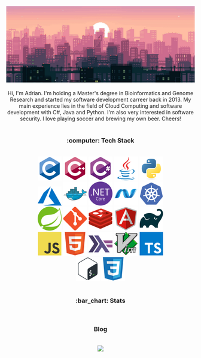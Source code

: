 <div align="center">
  <img alt="banner" src="banner.png">
</div>
<br/>
<div align="center">
Hi, I'm Adrian. I'm holding a Master's degree in Bioinformatics and Genome Research and started my software development carreer back in 2013. My main experience lies in the field of Cloud Computing and software development with C#, Java and Python. I'm also very interested in software security. I love playing soccer and brewing my own beer. Cheers!
</div>
<br/>
<h3 align="center">
:computer: Tech Stack
</h3>
<br/>
<div align="center">
  <div>
    <img alt="C" width="64" src="icons/c-original.svg">
    <img alt="C++" width="64" src="icons/cplusplus-original.svg">
    <img alt="C#" width="64" src="icons/csharp-original.svg">
    <img alt="Java" width="64" src="icons/java-original.svg">
    <img alt="Python" width="64" src="icons/python-original.svg">
  </div>
  <div>
    <img alt="Azure" width="64" src="icons/azure.svg">
    <img alt="Docker" width="64" src="icons/docker-original.svg">
    <img alt=".NetCore" width="64" src="icons/dotnetcore-original.svg">
    <img alt=".Net" width="64" src="icons/dot-net-original.svg">
    <img alt="Kubernetes" width="64" src="icons/kubernetes-plain.svg">
  </div>
  <div>
    <img alt="Spring" width="64" src="icons/spring-original.svg">
    <img alt="Git" width="64" src="icons/git-original.svg">
    <img alt="Redis" width="64" src="icons/redis-original.svg">
    <img alt="Angular" width="64" src="icons/angularjs-original.svg">
    <img alt="Gradle" width="64" src="icons/gradle-plain.svg">
  </div>
  <div>
    <img alt="JavaScript" width="64" src="icons/javascript-original.svg">
    <img alt="HTML5" width="64" src="icons/html5-original.svg">
    <img alt="Haskell" width="64" src="icons/haskell-original.svg">
    <img alt="Vim" width="64" src="icons/vim-original.svg">
    <img alt="TypeScript" width="64" src="icons/typescript-original.svg">
  </div>
  <div>
    <img alt="Bash" width="64" src="icons/bash-original.svg">
    <img alt="CSS3" width="64" src="icons/css3-original.svg">
  </div>
</div>
<br/>
<h3 align="center">
:bar_chart: Stats
</h3>
<br/>
<h3 align="center">
Blog
</h3>
<br/>
<div align="center">
  <img src="https://github-readme-stats.vercel.app/api/top-langs/?username=afrischk&theme=radical" />
</div>

